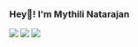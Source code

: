 ### Hey👋! I'm Mythili Natarajan
[![](https://img.shields.io/badge/Resume%20-%20green)](https://mythili2005.github.io/mythili2005/)
[![](https://img.shields.io/badge/LinkedIn%20-%20gray)](https://www.linkedin.com/in/mythili-natarajan-89a380259/)
[![](https://img.shields.io/badge/Email%20-%20darkblue)](mailto:mythilinatarajan159@gmail.com)


 
